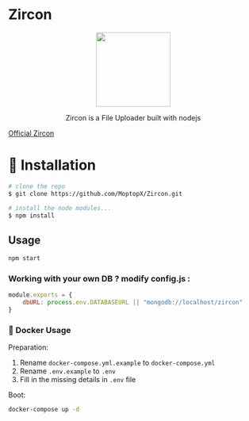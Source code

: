 # Zircon

<p align="center">
  <img width="150" height="150" src="https://i.imgur.com/1n0YVaA.png"> </br>
  <p align="center">
  Zircon is a File Uploader built with nodejs
</p>


[Official Zircon](http://Zircon.xyz/)

# :floppy_disk: Installation

```bash
# clone the repo
$ git clone https://github.com/MoptopX/Zircon.git

# install the node modules...
$ npm install
```

## Usage
```bash
npm start
```

### Working with your own DB ? modify config.js :
```javascript
module.exports = {
    dbURL: process.env.DATABASEURL || "mongodb://localhost/zircon"
}
```

### :whale: Docker Usage

Preparation:

1. Rename `docker-compose.yml.example` to `docker-compose.yml`
2. Rename `.env.example` to `.env`
3. Fill in the missing details in `.env` file

Boot:
```bash
docker-compose up -d
```
